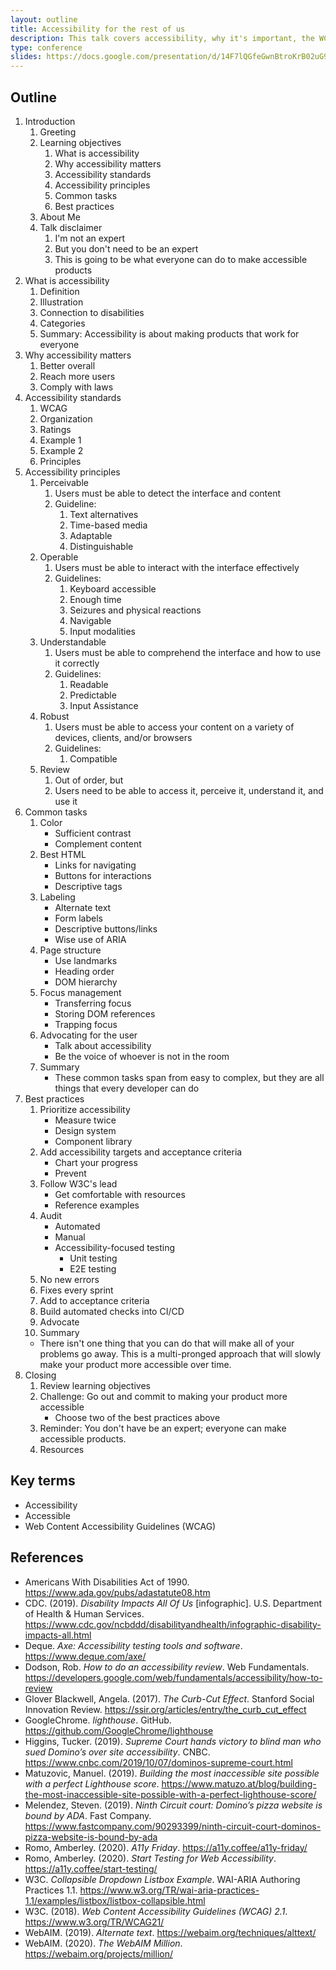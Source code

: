 ```yaml
---
layout: outline
title: Accessibility for the rest of us
description: This talk covers accessibility, why it's important, the WCAG standards, common accessibility tasks, and recommendations for building accessible products.
type: conference
slides: https://docs.google.com/presentation/d/14F7lQGfeGwnBtroKrB02uG9H13b6AAaIYOM0tb8Vls4/edit?usp=sharing
---
```


## Outline

1. Introduction
   1. Greeting
   2. Learning objectives
      1. What is accessibility
      2. Why accessibility matters
      3. Accessibility standards
      4. Accessibility principles
      5. Common tasks
      6. Best practices
   3. About Me
   4. Talk disclaimer
      1. I'm not an expert
      2. But you don't need to be an expert
      3. This is going to be what everyone can do to make accessible products
2. What is accessibility
   1. Definition
   2. Illustration
   3. Connection to disabilities
   4. Categories
   5. Summary: Accessibility is about making products that work for everyone
3. Why accessibility matters
   1. Better overall
   2. Reach more users
   3. Comply with laws
4. Accessibility standards
   1. WCAG
   2. Organization
   3. Ratings
   4. Example 1
   5. Example 2
   6. Principles
5. Accessibility principles
   1. Perceivable
      1. Users must be able to detect the interface and content
      2. Guideline:
         1. Text alternatives
         2. Time-based media
         3. Adaptable
         4. Distinguishable
   2. Operable
      1. Users must be able to interact with the interface effectively
      2. Guidelines:
         1. Keyboard accessible
         2. Enough time
         3. Seizures and physical reactions
         4. Navigable
         5. Input modalities
   3. Understandable
      1. Users must be able to comprehend the interface and how to use it correctly
      2. Guidelines:
         1. Readable
         2. Predictable
         3. Input Assistance
   4. Robust
      1. Users must be able to access your content on a variety of devices, clients, and/or browsers
      2. Guidelines:
         1. Compatible
   5. Review
      1. Out of order, but
      2. Users need to be able to access it, perceive it, understand it, and use it
6. Common tasks
   1. Color
      - Sufficient contrast
      - Complement content
   2. Best HTML
      - Links for navigating
      - Buttons for interactions
      - Descriptive tags
   3. Labeling
      - Alternate text
      - Form labels
      - Descriptive buttons/links
      - Wise use of ARIA
   4. Page structure
      - Use landmarks
      - Heading order
      - DOM hierarchy
   5. Focus management
      - Transferring focus
      - Storing DOM references
      - Trapping focus
   6. Advocating for the user
      - Talk about accessibility
      - Be the voice of whoever is not in the room
   7. Summary
      - These common tasks span from easy to complex, but they are all things that every developer can do
7. Best practices
   1. Prioritize accessibility
      - Measure twice
      - Design system
      - Component library
   2. Add accessibility targets and acceptance criteria
      - Chart your progress
      - Prevent
   3. Follow W3C's lead
      - Get comfortable with resources
      - Reference examples
   4. Audit
      - Automated
      - Manual
      - Accessibility-focused testing
         - Unit testing
         - E2E testing
   5. No new errors
   6. Fixes every sprint
   7. Add to acceptance criteria
   8. Build automated checks into CI/CD
   9.  Advocate
   10. Summary
      - There isn't one thing that you can do that will make all of your problems go away. This is a multi-pronged approach that will slowly make your product more accessible over time.
8. Closing
   1. Review learning objectives
   2. Challenge: Go out and commit to making your product more accessible
      - Choose two of the best practices above
   3. Reminder: You don't have be an expert; everyone can make accessible products.
   4. Resources


## Key terms

- Accessibility
- Accessible
- Web Content Accessibility Guidelines (WCAG)

## References
- Americans With Disabilities Act of 1990. https://www.ada.gov/pubs/adastatute08.htm
- CDC. (2019). _Disability Impacts All Of Us_ [infographic]. U.S. Department of Health & Human Services. https://www.cdc.gov/ncbddd/disabilityandhealth/infographic-disability-impacts-all.html
- Deque. _Axe: Accessibility testing tools and software_. https://www.deque.com/axe/
- Dodson, Rob. _How to do an accessibility review_. Web Fundamentals. https://developers.google.com/web/fundamentals/accessibility/how-to-review
- Glover Blackwell, Angela. (2017). _The Curb-Cut Effect_. Stanford Social Innovation Review. https://ssir.org/articles/entry/the_curb_cut_effect
- GoogleChrome. _lighthouse_. GitHub. https://github.com/GoogleChrome/lighthouse
- Higgins, Tucker. (2019). _Supreme Court hands victory to blind man who sued Domino’s over site accessibility_. CNBC. https://www.cnbc.com/2019/10/07/dominos-supreme-court.html
- Matuzovic, Manuel. (2019). _Building the most inaccessible site possible with a perfect Lighthouse score_. https://www.matuzo.at/blog/building-the-most-inaccessible-site-possible-with-a-perfect-lighthouse-score/
- Melendez, Steven. (2019). _Ninth Circuit court: Domino’s pizza website is bound by ADA_. Fast Company. https://www.fastcompany.com/90293399/ninth-circuit-court-dominos-pizza-website-is-bound-by-ada
- Romo, Amberley. (2020). _A11y Friday_. https://a11y.coffee/a11y-friday/
- Romo, Amberley. (2020). _Start Testing for Web Accessibility_. https://a11y.coffee/start-testing/
- W3C. _Collapsible Dropdown Listbox Example_. WAI-ARIA Authoring Practices 1.1. https://www.w3.org/TR/wai-aria-practices-1.1/examples/listbox/listbox-collapsible.html
- W3C. (2018). _Web Content Accessibility Guidelines (WCAG) 2.1_. https://www.w3.org/TR/WCAG21/
- WebAIM. (2019). _Alternate text_. https://webaim.org/techniques/alttext/
- WebAIM. (2020). _The WebAIM Million_. https://webaim.org/projects/million/

<!-- ## To Reference -->
